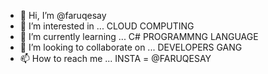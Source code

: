 - 👋 Hi, I’m @faruqesay
- 👀 I’m interested in ... CLOUD COMPUTING 
- 🌱 I’m currently learning ... C# PROGRAMMNG LANGUAGE
- 💞️ I’m looking to collaborate on ... DEVELOPERS GANG
- 📫 How to reach me ... INSTA = @FARUQESAY

<!---
faruqesay2/faruqesay2 is a ✨ special ✨ repository because its `README.md` (this file) appears on your GitHub profile.
You can click the Preview link to take a look at your changes.
--->
